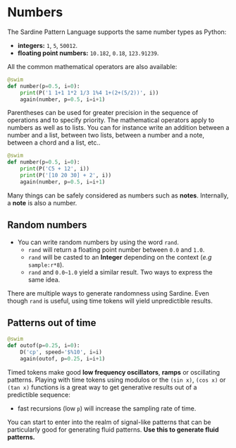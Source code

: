 # Numbers

The Sardine Pattern Language supports the same number types as Python:
- **integers:** `1`, `5`, `50012`.
- **floating point numbers:** `10.182`, `0.18`, `123.91239`.

All the common mathematical operators are also available:
```python
@swim
def number(p=0.5, i=0):
    print(P('1 1+1 1*2 1/3 1%4 1+(2+(5/2))', i))
    again(number, p=0.5, i=i+1)
```
Parentheses can be used for greater precision in the sequence of operations and to specify priority.
The mathematical operators apply to numbers as well as to lists. You can for instance write an addition between a number and a list,
between two lists, between a number and a note, between a chord and a list, etc..

```python
@swim
def number(p=0.5, i=0):
    print(P('C5 + 12', i))
    print(P('[10 20 30] + 2', i))
    again(number, p=0.5, i=i+1)
```

Many things can be safely considered as numbers such as **notes**. Internally, a **note** is also a number.

## Random numbers

- You can write random numbers by using the word `rand`.
  - `rand` will return a floating point number between `0.0` and `1.0`.
  - `rand` will be casted to an **Integer** depending on the context (*e.g* `sample:r*8`).
  - `rand` and `0.0~1.0` yield a similar result. Two ways to express the same idea.

There are multiple ways to generate randomness using Sardine. Even though `rand` is useful, 
using time tokens will yield unpredictible results.

## Patterns out of time

```python
@swim
def outof(p=0.25, i=0):
    D('cp', speed='$%10', i=i)
    again(outof, p=0.25, i=i+1)
```

Timed tokens make good **low frequency oscillators**, **ramps** or oscillating patterns. 
Playing with time tokens using modulos or the `(sin x)`, `(cos x)` or `(tan x)` functions 
is a great way to get generative results out of a predictible sequence:
- fast recursions (low `p`) will increase the sampling rate of time.

You can start to enter into the realm of signal-like patterns that can be particularly good for generating fluid patterns. **Use this to generate fluid patterns.**



